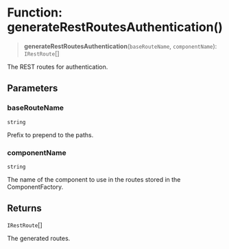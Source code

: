 # Function: generateRestRoutesAuthentication()

> **generateRestRoutesAuthentication**(`baseRouteName`, `componentName`): `IRestRoute`[]

The REST routes for authentication.

## Parameters

### baseRouteName

`string`

Prefix to prepend to the paths.

### componentName

`string`

The name of the component to use in the routes stored in the ComponentFactory.

## Returns

`IRestRoute`[]

The generated routes.
